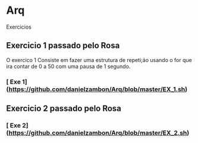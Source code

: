 # Arq
Exercicios 

## Exercicio 1 passado pelo Rosa 

O exercico 1 Consiste em fazer uma estrutura de repeti;áo usando o for 
que ira contar de 0 a 50 com uma pausa de 1 segundo.

### [ Exe 1] (https://github.com/danielzambon/Arq/blob/master/EX_1.sh)

## Exercicio 2 passado pelo Rosa 

### [ Exe 2] (https://github.com/danielzambon/Arq/blob/master/EX_2.sh)
